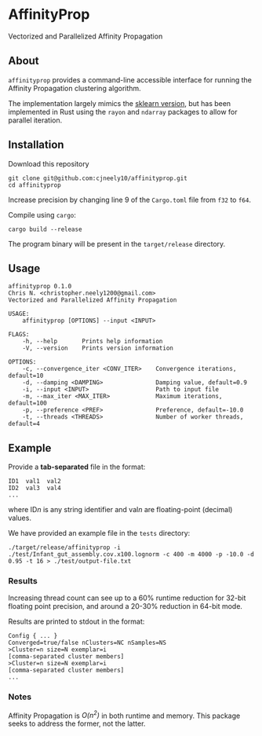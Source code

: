 # AffinityProp
Vectorized and Parallelized Affinity Propagation

## About

`affinityprop` provides a command-line accessible interface for running the Affinity Propagation
clustering algorithm.

The implementation largely mimics the [sklearn version](https://scikit-learn.org/stable/modules/generated/sklearn.cluster.AffinityPropagation.html),
but has been implemented in Rust using the `rayon` and `ndarray` packages to allow for parallel iteration.

## Installation

Download this repository

```shell
git clone git@github.com:cjneely10/affinityprop.git
cd affinityprop
```

Increase precision by changing line 9 of the `Cargo.toml` file from `f32` to `f64`. 

Compile using `cargo`:

```shell
cargo build --release
```

The program binary will be present in the `target/release` directory.

## Usage

```text
affinityprop 0.1.0
Chris N. <christopher.neely1200@gmail.com>
Vectorized and Parallelized Affinity Propagation

USAGE:
    affinityprop [OPTIONS] --input <INPUT>

FLAGS:
    -h, --help       Prints help information
    -V, --version    Prints version information

OPTIONS:
    -c, --convergence_iter <CONV_ITER>    Convergence iterations, default=10
    -d, --damping <DAMPING>               Damping value, default=0.9
    -i, --input <INPUT>                   Path to input file
    -m, --max_iter <MAX_ITER>             Maximum iterations, default=100
    -p, --preference <PREF>               Preference, default=-10.0
    -t, --threads <THREADS>               Number of worker threads, default=4
```

## Example

Provide a **tab-separated** file in the format:

```text
ID1  val1  val2
ID2  val3  val4
...
```

where ID*n* is any string identifier and val*n* are floating-point (decimal) values.

We have provided an example file in the `tests` directory:

```shell
./target/release/affinityprop -i ./test/Infant_gut_assembly.cov.x100.lognorm -c 400 -m 4000 -p -10.0 -d 0.95 -t 16 > ./test/output-file.txt
```

### Results

Increasing thread count can see up to a 60% runtime reduction for 32-bit floating point precision,
and around a 20-30% reduction in 64-bit mode.

Results are printed to stdout in the format:

```text
Config { ... }
Converged=true/false nClusters=NC nSamples=NS
>Cluster=n size=N exemplar=i
[comma-separated cluster members]
>Cluster=n size=N exemplar=i
[comma-separated cluster members]
...
```

### Notes

Affinity Propagation is *O(n<sup>2</sup>)* in both runtime and memory. 
This package seeks to address the former, not the latter. 
